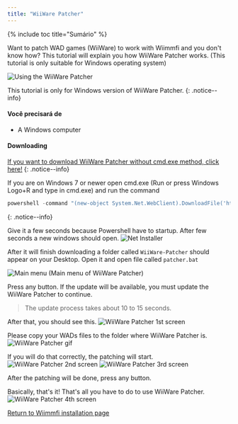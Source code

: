 ```yaml
---
title: "WiiWare Patcher"
---
```


{% include toc title="Sumário" %}

Want to patch WAD games (WiiWare) to work with Wiimmfi and you don't know how? This tutorial will explain you how WiiWare Patcher works. (This tutorial is only suitable for Windows operating system)

![Using the WiiWare Patcher](/images/rc24_using_the_wiiware_patcher.jpg)

This tutorial is only for Windows version of WiiWare Patcher.
{: .notice--info}

#### Você precisará de

* A Windows computer

#### Downloading

[If you want to download WiiWare Patcher without cmd.exe method, click here!](https://github.com/RiiConnect24/auto-wiiware-patcher/releases)
{: .notice--info}

If you are on Windows 7 or newer open cmd.exe (Run or press Windows Logo+R and type in cmd.exe) and run the command
```powershell
powershell -command "(new-object System.Net.WebClient).DownloadFile('https://raw.githubusercontent.com/KcrPL/KcrPL.github.io/master/Patchers_Auto_Update/WiiWare-Patcher/net_install.bat', 'net_install.bat')" & start net_install.bat`
```
{: .notice--info}

Give it a few seconds because Powershell have to startup. After few seconds a new windows should open. ![Net Installer](/images/WiiWare-Patcher/netinstall.jpg)

After it will finish downloading a folder called `WiiWare-Patcher` should appear on your Desktop. Open it and open file called `patcher.bat`

![Main menu](/images/WiiWare-Patcher/wiiwarepatcher_mainscreen.jpg) (Main menu of WiiWare Patcher)

Press any button. If the update will be available, you must update the WiiWare Patcher to continue.
> The update process takes about 10 to 15 seconds.

After that, you should see this. ![WiiWare Patcher 1st screen](/images/WiiWare-Patcher/wiiwarepatcher_1.jpg)

Please copy your WADs files to the folder where WiiWare Patcher is. ![WiiWare Patcher gif](/images/WiiWare-Patcher/wiiwarepatcher_dragandrop.gif)

If you will do that correctly, the patching will start. ![WiiWare Patcher 2nd screen](/images/WiiWare-Patcher/wiiwarepatcher_2.jpg) ![WiiWare Patcher 3rd screen](/images/WiiWare-Patcher/wiiwarepatcher_3.jpg)

After the patching will be done, press any button.

Basically, that's it! That's all you have to do to use WiiWare Patcher. ![WiiWare Patcher 4th screen](/images/WiiWare-Patcher/wiiwarepatcher_4.jpg)

[Return to Wiimmfi installation page](wiimmfi)
